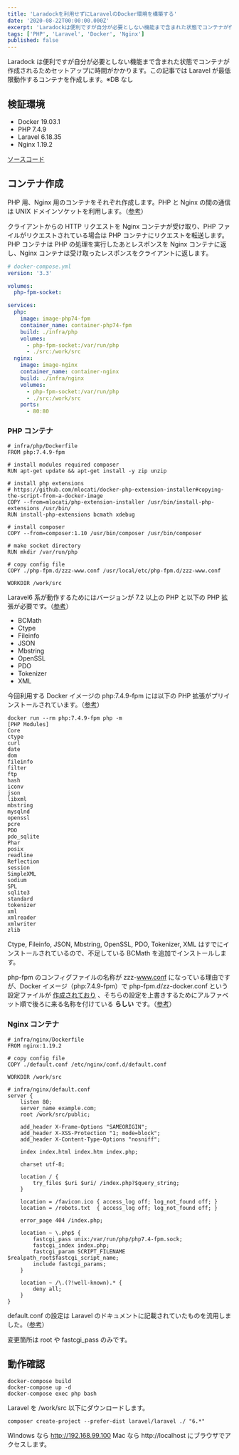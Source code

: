 ```yaml
---
title: 'Laradockを利用せずにLaravelのDocker環境を構築する'
date: '2020-08-22T00:00:00.000Z'
excerpt: 'Laradockは便利ですが自分が必要としない機能まで含まれた状態でコンテナが作成されるためセットアップに時間がかかります。'
tags: ['PHP', 'Laravel', 'Docker', 'Nginx']
published: false
---
```


Laradock は便利ですが自分が必要としない機能まで含まれた状態でコンテナが作成されるためセットアップに時間がかかります。この記事では Laravel が最低限動作するコンテナを作成します。※DB なし

## 検証環境

- Docker 19.03.1
- PHP 7.4.9
- Laravel 6.18.35
- Nginx 1.19.2

[ソースコード](https://github.com/krabben16/sandbox-laravel)

## コンテナ作成

PHP 用、Nginx 用のコンテナをそれぞれ作成します。PHP と Nginx の間の通信は UNIX ドメインソケットを利用します。（[参考](https://qiita.com/ucan-lab/items/5fc1281cd8076c8ac9f4)）

クライアントからの HTTP リクエストを Nginx コンテナが受け取り、PHP ファイルがリクエストされている場合は PHP コンテナにリクエストを転送します。PHP コンテナは PHP の処理を実行したあとレスポンスを Nginx コンテナに返し、Nginx コンテナは受け取ったレスポンスをクライアントに返します。

```yaml
# docker-compose.yml
version: '3.3'

volumes:
  php-fpm-socket:

services:
  php:
    image: image-php74-fpm
    container_name: container-php74-fpm
    build: ./infra/php
    volumes:
      - php-fpm-socket:/var/run/php
      - ./src:/work/src
  nginx:
    image: image-nginx
    container_name: container-nginx
    build: ./infra/nginx
    volumes:
      - php-fpm-socket:/var/run/php
      - ./src:/work/src
    ports:
      - 80:80
```

### PHP コンテナ

```docker
# infra/php/Dockerfile
FROM php:7.4.9-fpm

# install modules required composer
RUN apt-get update && apt-get install -y zip unzip

# install php extensions
# https://github.com/mlocati/docker-php-extension-installer#copying-the-script-from-a-docker-image
COPY --from=mlocati/php-extension-installer /usr/bin/install-php-extensions /usr/bin/
RUN install-php-extensions bcmath xdebug

# install composer
COPY --from=composer:1.10 /usr/bin/composer /usr/bin/composer

# make socket directory
RUN mkdir /var/run/php

# copy config file
COPY ./php-fpm.d/zzz-www.conf /usr/local/etc/php-fpm.d/zzz-www.conf

WORKDIR /work/src
```

Laravel6 系が動作するためにはバージョンが 7.2 以上の PHP と以下の PHP 拡張が必要です。（[参考](https://laravel.com/docs/6.x/installation)）

- BCMath
- Ctype
- Fileinfo
- JSON
- Mbstring
- OpenSSL
- PDO
- Tokenizer
- XML

今回利用する Docker イメージの php:7.4.9-fpm には以下の PHP 拡張がプリインストールされています。（[参考](https://github.com/mlocati/docker-php-extension-installer#supported-php-extensions)）

```shell
docker run --rm php:7.4.9-fpm php -m
[PHP Modules]
Core
ctype
curl
date
dom
fileinfo
filter
ftp
hash
iconv
json
libxml
mbstring
mysqlnd
openssl
pcre
PDO
pdo_sqlite
Phar
posix
readline
Reflection
session
SimpleXML
sodium
SPL
sqlite3
standard
tokenizer
xml
xmlreader
xmlwriter
zlib
```

Ctype, Fileinfo, JSON, Mbstring, OpenSSL, PDO, Tokenizer, XML はすでにインストールされているので、不足している BCMath を追加でインストールします。

php-fpm のコンフィグファイルの名称が zzz-www.conf になっている理由ですが、Docker イメージ（php:7.4.9-fpm）で php-fpm.d/zz-docker.conf という設定ファイルが [作成されており](https://github.com/docker-library/php/blob/master/7.4/buster/fpm/Dockerfile#L254) 、そちらの設定を上書きするためにアルファベット順で後ろに来る名称を付けている **らしい** です。（[参考](https://qiita.com/hidekuro/items/6f8ee3217b98e93a0276#php-%E3%81%BE%E3%82%8F%E3%82%8A)）

### Nginx コンテナ

```docker
# infra/nginx/Dockerfile
FROM nginx:1.19.2

# copy config file
COPY ./default.conf /etc/nginx/conf.d/default.conf

WORKDIR /work/src
```

```
# infra/nginx/default.conf
server {
    listen 80;
    server_name example.com;
    root /work/src/public;

    add_header X-Frame-Options "SAMEORIGIN";
    add_header X-XSS-Protection "1; mode=block";
    add_header X-Content-Type-Options "nosniff";

    index index.html index.htm index.php;

    charset utf-8;

    location / {
        try_files $uri $uri/ /index.php?$query_string;
    }

    location = /favicon.ico { access_log off; log_not_found off; }
    location = /robots.txt  { access_log off; log_not_found off; }

    error_page 404 /index.php;

    location ~ \.php$ {
        fastcgi_pass unix:/var/run/php/php7.4-fpm.sock;
        fastcgi_index index.php;
        fastcgi_param SCRIPT_FILENAME $realpath_root$fastcgi_script_name;
        include fastcgi_params;
    }

    location ~ /\.(?!well-known).* {
        deny all;
    }
}
```

default.conf の設定は Laravel のドキュメントに記載されていたものを流用しました。（[参考](https://laravel.com/docs/6.x/deployment#nginx)）

変更箇所は root や fastcgi_pass のみです。

## 動作確認

```shell
docker-compose build
docker-compose up -d
docker-compose exec php bash
```

Laravel を /work/src 以下にダウンロードします。

```shell
composer create-project --prefer-dist laravel/laravel ./ "6.*"
```

Windows なら http://192.168.99.100 Mac なら http://localhost にブラウザでアクセスします。
